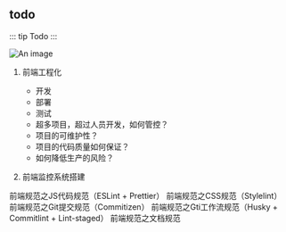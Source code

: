 ## todo

::: tip 
Todo
:::

![An image](~@/tools/husky.png)

1. 前端工程化
    + 开发
    + 部署
    + 测试
    + 超多项目，超过人员开发，如何管控？
    + 项目的可维护性？
    + 项目的代码质量如何保证？
    + 如何降低生产的风险？

2. 前端监控系统搭建



前端规范之JS代码规范（ESLint + Prettier）
前端规范之CSS规范（Stylelint）
前端规范之Git提交规范（Commitizen）
前端规范之Gti工作流规范（Husky + Commitlint + Lint-staged）
前端规范之文档规范
<!-- https://www.bilibili.com/video/BV1yU4y1N7gZ/?spm_id_from=333.788.recommend_more_video.3&vd_source=28cd89cb712dfc9837bdda7e02e89632 -->
